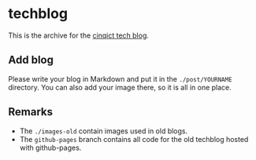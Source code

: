 # techblog 

This is the archive for the [cinqict tech blog](https://cinqict.nl/blog/).


## Add blog
Please write your blog in Markdown and put it in the `./post/YOURNAME` directory. You can also add your image there, so it is all in one place.

## Remarks

- The `./images-old` contain images used in old blogs.
- The `github-pages` branch contains all code for the old techblog hosted with github-pages.

